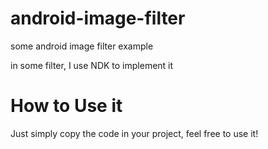 android-image-filter
====================

some android image filter example

in some filter, I use NDK to implement it

# How to Use it

Just simply copy the code in your project, feel free to use it!
